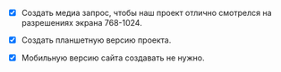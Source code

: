 - [x] Создать медиа запрос, чтобы наш проект отлично смотрелся на разрешениях экрана 768-1024.

- [x] Создать планшетную версию проекта.

- [x] Мобильную версию сайта создавать не нужно.
